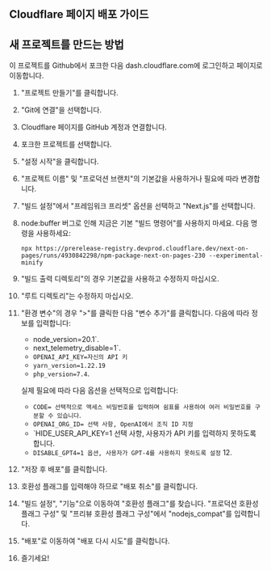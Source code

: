 ## Cloudflare 페이지 배포 가이드

## 새 프로젝트를 만드는 방법

이 프로젝트를 Github에서 포크한 다음 dash.cloudflare.com에 로그인하고 페이지로 이동합니다.

1. "프로젝트 만들기"를 클릭합니다.
2. "Git에 연결"을 선택합니다.
3. Cloudflare 페이지를 GitHub 계정과 연결합니다.
4. 포크한 프로젝트를 선택합니다.
5. "설정 시작"을 클릭합니다.
6. "프로젝트 이름" 및 "프로덕션 브랜치"의 기본값을 사용하거나 필요에 따라 변경합니다.
7. "빌드 설정"에서 "프레임워크 프리셋" 옵션을 선택하고 "Next.js"를 선택합니다.
8. node:buffer 버그로 인해 지금은 기본 "빌드 명령어"를 사용하지 마세요. 다음 명령을 사용하세요:

   ```
   npx https://prerelease-registry.devprod.cloudflare.dev/next-on-pages/runs/4930842298/npm-package-next-on-pages-230 --experimental- minify
   ```

9. "빌드 출력 디렉토리"의 경우 기본값을 사용하고 수정하지 마십시오.
10. "루트 디렉토리"는 수정하지 마십시오.
11. "환경 변수"의 경우 ">"를 클릭한 다음 "변수 추가"를 클릭합니다. 다음에 따라 정보를 입력합니다:

    - node_version=20.1`.
    - next_telemetry_disable=1`.
    - `OPENAI_API_KEY=자신의 API 키`
    - `yarn_version=1.22.19`
    - `php_version=7.4`.

    실제 필요에 따라 다음 옵션을 선택적으로 입력합니다:

    - `CODE= 선택적으로 액세스 비밀번호를 입력하며 쉼표를 사용하여 여러 비밀번호를 구분할 수 있습니다`.
    - `OPENAI_ORG_ID= 선택 사항, OpenAI에서 조직 ID 지정`
    - `HIDE_USER_API_KEY=1 선택 사항, 사용자가 API 키를 입력하지 못하도록 합니다.
    - `DISABLE_GPT4=1 옵션, 사용자가 GPT-4를 사용하지 못하도록 설정` 12.

12. "저장 후 배포"를 클릭합니다.
13. 호환성 플래그를 입력해야 하므로 "배포 취소"를 클릭합니다.
14. "빌드 설정", "기능"으로 이동하여 "호환성 플래그"를 찾습니다.
    "프로덕션 호환성 플래그 구성" 및 "프리뷰 호환성 플래그 구성"에서 "nodejs_compat"를 입력합니다.
15. "배포"로 이동하여 "배포 다시 시도"를 클릭합니다.
16. 즐기세요!
